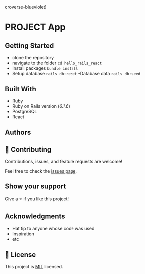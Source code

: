 croverse-blueviolet)

# PROJECT  App

## Getting Started
- clone the repository
- navigate to the folder
`cd hello_rails_react`
- Install packages
`bundle install`
- Setup database
`rails db:reset`
-Database data
`rails db:seed`


## Built With

- Ruby
- Ruby on Rails version (_6.1.6_)
- PostgreSQL
- React

## Authors



## :handshake: Contributing

Contributions, issues, and feature requests are welcome!

Feel free to check the [issues page]().

## Show your support

Give a :star:️ if you like this project!

## Acknowledgments

- Hat tip to anyone whose code was used
- Inspiration
- etc

## :memo: License

This project is [MIT](./MIT.md) licensed.
